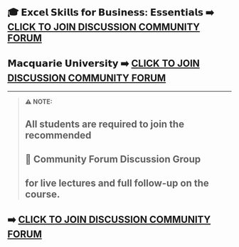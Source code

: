 ## 🎓 𝗘𝘅𝗰𝗲𝗹 𝗦𝗸𝗶𝗹𝗹𝘀 𝗳𝗼𝗿 𝗕𝘂𝘀𝗶𝗻𝗲𝘀𝘀: 𝗘𝘀𝘀𝗲𝗻𝘁𝗶𝗮𝗹𝘀  ➡️ [CLICK TO JOIN DISCUSSION COMMUNITY FORUM](https://chat.whatsapp.com/FvQEOg0NOH92QFdVjCk1cS?mode=ac_c)
## 𝗠𝗮𝗰𝗾𝘂𝗮𝗿𝗶𝗲 𝗨𝗻𝗶𝘃𝗲𝗿𝘀𝗶𝘁𝘆  ➡️ [CLICK TO JOIN DISCUSSION COMMUNITY FORUM](https://chat.whatsapp.com/FvQEOg0NOH92QFdVjCk1cS?mode=ac_c)

---

> **⚠️ NOTE:**  
> ## All students are required to join the recommended  
> ## 💬 Community Forum Discussion Group  
> ## for live lectures and full follow-up on the course.

## ➡️ [CLICK TO JOIN DISCUSSION COMMUNITY FORUM](https://chat.whatsapp.com/FvQEOg0NOH92QFdVjCk1cS?mode=ac_c)

